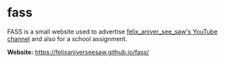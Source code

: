 # fass

FASS is a small website used to advertise [felix_aniver_see_saw's YouTube channel](https://www.youtube.com/channel/UCkXep4_jjjfAbeAqZJ5JshA) and also for a school assignment.

**Website:** https://felixaniverseesaw.github.io/fass/
